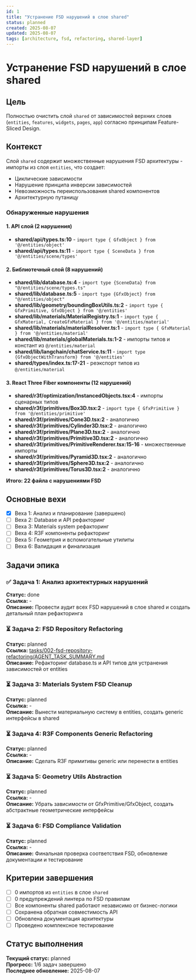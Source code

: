 ```yaml
---
id: 1
title: "Устранение FSD нарушений в слое shared"
status: planned
created: 2025-08-07
updated: 2025-08-07
tags: [architecture, fsd, refactoring, shared-layer]
---
```


# Устранение FSD нарушений в слое shared

## Цель
Полностью очистить слой `shared` от зависимостей верхних слоев (`entities`, `features`, `widgets`, `pages`, `app`) согласно принципам Feature-Sliced Design.

## Контекст

Слой `shared` содержит множественные нарушения FSD архитектуры - импорты из слоя `entities`, что создает:
- Циклические зависимости
- Нарушение принципа инверсии зависимостей  
- Невозможность переиспользования shared компонентов
- Архитектурную путаницу

### Обнаруженные нарушения

#### 1. API слой (2 нарушения)
- **shared/api/types.ts:10** - `import type { GfxObject } from '@/entities/object'`
- **shared/api/types.ts:11** - `import type { SceneData } from '@/entities/scene/types'`

#### 2. Библиотечный слой (8 нарушений)
- **shared/lib/database.ts:4** - `import type {SceneData} from "@/entities/scene/types.ts"`
- **shared/lib/database.ts:5** - `import type {GfxObject} from "@/entities/object"`
- **shared/lib/geometry/boundingBoxUtils.ts:2** - `import type { GfxPrimitive, GfxObject } from '@/entities'`
- **shared/lib/materials/MaterialRegistry.ts:1** - `import type { GfxMaterial, CreateGfxMaterial } from '@/entities/material'`
- **shared/lib/materials/materialResolver.ts:1** - `import type { GfxMaterial } from '@/entities/material'`
- **shared/lib/materials/globalMaterials.ts:1-2** - импорты типов и констант из `@/entities/material`
- **shared/lib/langchain/chatService.ts:11** - `import type {GfxObjectWithTransform} from '@/entities'`
- **shared/types/index.ts:17-21** - реэкспорт типов из `@/entities/material`

#### 3. React Three Fiber компоненты (12 нарушений)
- **shared/r3f/optimization/InstancedObjects.tsx:4** - импорты сценарных типов
- **shared/r3f/primitives/Box3D.tsx:2** - `import type { GfxPrimitive } from '@/entities/primitive'`
- **shared/r3f/primitives/Cone3D.tsx:2** - аналогично
- **shared/r3f/primitives/Cylinder3D.tsx:2** - аналогично
- **shared/r3f/primitives/Plane3D.tsx:2** - аналогично
- **shared/r3f/primitives/Primitive3D.tsx:2** - аналогично
- **shared/r3f/primitives/PrimitiveRenderer.tsx:15-16** - множественные импорты
- **shared/r3f/primitives/Pyramid3D.tsx:2** - аналогично
- **shared/r3f/primitives/Sphere3D.tsx:2** - аналогично
- **shared/r3f/primitives/Torus3D.tsx:2** - аналогично

**Итого: 22 файла с нарушениями FSD**

## Основные вехи
- [x] Веха 1: Анализ и планирование (завершено)
- [ ] Веха 2: Database и API рефакторинг
- [ ] Веха 3: Materials system рефакторинг  
- [ ] Веха 4: R3F компоненты рефакторинг
- [ ] Веха 5: Геометрия и вспомогательные утилиты
- [ ] Веха 6: Валидация и финализация

## Задачи эпика

### ✅ Задача 1: Анализ архитектурных нарушений
**Статус:** done  
**Ссылка:** -  
**Описание:** Провести аудит всех FSD нарушений в слое shared и создать детальный план рефакторинга

### ⏳ Задача 2: FSD Repository Refactoring  
**Статус:** planned  
**Ссылка:** [tasks/002-fsd-repository-refactoring/AGENT_TASK_SUMMARY.md](tasks/002-fsd-repository-refactoring/AGENT_TASK_SUMMARY.md)  
**Описание:** Рефакторинг database.ts и API типов для устранения зависимостей от entities

### ⏳ Задача 3: Materials System FSD Cleanup
**Статус:** planned  
**Ссылка:** -  
**Описание:** Вынести материальную систему в entities, создать generic интерфейсы в shared

### ⏳ Задача 4: R3F Components Generic Refactoring
**Статус:** planned  
**Ссылка:** -  
**Описание:** Сделать R3F примитивы generic или перенести в entities

### ⏳ Задача 5: Geometry Utils Abstraction
**Статус:** planned  
**Ссылка:** -  
**Описание:** Убрать зависимости от GfxPrimitive/GfxObject, создать абстрактные геометрические интерфейсы

### ⏳ Задача 6: FSD Compliance Validation
**Статус:** planned  
**Ссылка:** -  
**Описание:** Финальная проверка соответствия FSD, обновление документации и тестирование

## Критерии завершения
- [ ] 0 импортов из `entities` в слое `shared`
- [ ] 0 предупреждений линтера по FSD правилам
- [ ] Все компоненты shared работают независимо от бизнес-логики
- [ ] Сохранена обратная совместимость API
- [ ] Обновлена документация архитектуры
- [ ] Проведено комплексное тестирование

## Статус выполнения
**Текущий статус:** planned  
**Прогресс:** 1/6 задач завершено  
**Последнее обновление:** 2025-08-07